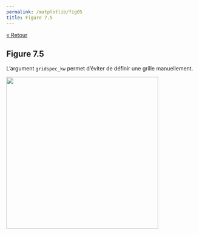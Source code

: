 ```yaml
---
permalink: /matplotlib/fig05
title: Figure 7.5
---
```


[« Retour](/python/matplotlib)

## Figure 7.5

L’argument `gridspec_kw` permet d’éviter de définir une grille manuellement.

<img src="/python/_static/matplotlib/fig05.png" width="400px"/>

<script src="https://emgithub.com/embed.js?target=https%3A%2F%2Fgithub.com%2Fxoolive%2Fpython%2Fblob%2Fmaster%2F02-ecosysteme%2F07-matplotlib%2Ffig05.py&style=github-gist&showLineNumbers=on"></script>

